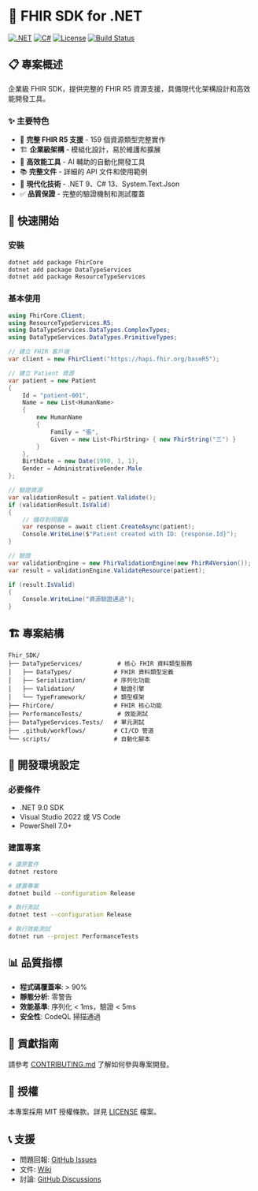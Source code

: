 # 🏥 FHIR SDK for .NET

[![.NET](https://img.shields.io/badge/.NET-9.0-blue.svg)](https://dotnet.microsoft.com/download)
[![C#](https://img.shields.io/badge/C%23-13.0-green.svg)](https://docs.microsoft.com/en-us/dotnet/csharp/)
[![License](https://img.shields.io/badge/license-MIT-blue.svg)](LICENSE)
[![Build Status](https://img.shields.io/badge/build-passing-brightgreen.svg)](https://github.com/sjvann/Fhir_SDK)

## 📋 專案概述

企業級 FHIR SDK，提供完整的 FHIR R5 資源支援，具備現代化架構設計和高效能開發工具。

### ✨ 主要特色

- 🎯 **完整 FHIR R5 支援** - 159 個資源類型完整實作
- 🏗️ **企業級架構** - 模組化設計，易於維護和擴展
- 🚀 **高效能工具** - AI 輔助的自動化開發工具
- 📚 **完整文件** - 詳細的 API 文件和使用範例
- 🔧 **現代化技術** - .NET 9、C# 13、System.Text.Json
- ✅ **品質保證** - 完整的驗證機制和測試覆蓋

## 🚀 快速開始

### 安裝

```bash
dotnet add package FhirCore
dotnet add package DataTypeServices
dotnet add package ResourceTypeServices
```

### 基本使用

```csharp
using FhirCore.Client;
using ResourceTypeServices.R5;
using DataTypeServices.DataTypes.ComplexTypes;
using DataTypeServices.DataTypes.PrimitiveTypes;

// 建立 FHIR 客戶端
var client = new FhirClient("https://hapi.fhir.org/baseR5");

// 建立 Patient 資源
var patient = new Patient
{
    Id = "patient-001",
    Name = new List<HumanName>
    {
        new HumanName
        {
            Family = "張",
            Given = new List<FhirString> { new FhirString("三") }
        }
    },
    BirthDate = new Date(1990, 1, 1),
    Gender = AdministrativeGender.Male
};

// 驗證資源
var validationResult = patient.Validate();
if (validationResult.IsValid)
{
    // 儲存到伺服器
    var response = await client.CreateAsync(patient);
    Console.WriteLine($"Patient created with ID: {response.Id}");
}

// 驗證
var validationEngine = new FhirValidationEngine(new FhirR4Version());
var result = validationEngine.ValidateResource(patient);

if (result.IsValid)
{
    Console.WriteLine("資源驗證通過");
}
```

## 🏗️ 專案結構

```
Fhir_SDK/
├── DataTypeServices/          # 核心 FHIR 資料類型服務
│   ├── DataTypes/            # FHIR 資料類型定義
│   ├── Serialization/        # 序列化功能
│   ├── Validation/           # 驗證引擎
│   └── TypeFramework/        # 類型框架
├── FhirCore/                 # FHIR 核心功能
├── PerformanceTests/          # 效能測試
├── DataTypeServices.Tests/   # 單元測試
├── .github/workflows/        # CI/CD 管道
└── scripts/                  # 自動化腳本
```

## 🔧 開發環境設定

### 必要條件

- .NET 9.0 SDK
- Visual Studio 2022 或 VS Code
- PowerShell 7.0+

### 建置專案

```bash
# 還原套件
dotnet restore

# 建置專案
dotnet build --configuration Release

# 執行測試
dotnet test --configuration Release

# 執行效能測試
dotnet run --project PerformanceTests
```

## 📊 品質指標

- **程式碼覆蓋率**: > 90%
- **靜態分析**: 零警告
- **效能基準**: 序列化 < 1ms，驗證 < 5ms
- **安全性**: CodeQL 掃描通過

## 🤝 貢獻指南

請參考 [CONTRIBUTING.md](CONTRIBUTING.md) 了解如何參與專案開發。

## 📄 授權

本專案採用 MIT 授權條款。詳見 [LICENSE](LICENSE) 檔案。

## 📞 支援

- 問題回報: [GitHub Issues](https://github.com/your-org/Fhir_SDK/issues)
- 文件: [Wiki](https://github.com/your-org/Fhir_SDK/wiki)
- 討論: [GitHub Discussions](https://github.com/your-org/Fhir_SDK/discussions) 